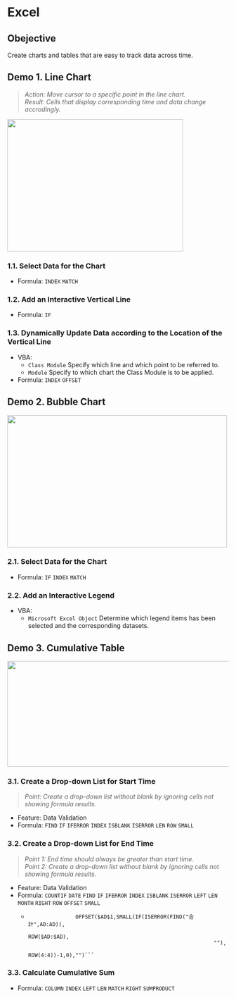 # Excel
## Obejective
Create charts and tables that are easy to track data across time.   
## Demo 1. Line Chart
> *_Action:_ Move cursor to a specific point in the line chart.*  
> *Result: Cells that display corresponding time and data change accrodingly.*     
<img src="https://j.gifs.com/nrBVMW.gif" width="400" height="300" />

### 1.1. Select Data for the Chart
- Formula: ```INDEX``` ```MATCH```
### 1.2. Add an Interactive Vertical Line
- Formula: ```IF```
### 1.3. Dynamically Update Data according to the Location of the Vertical Line
- VBA:   
  - ```Class Module``` Specify which line and which point to be referred to.  
  - ```Module``` Specify to which chart the Class Module is to be applied.    
- Formula: ```INDEX``` ```OFFSET```  
 
## Demo 2. Bubble Chart
<img src="https://j.gifs.com/pQEqWp.gif" width="500" height="300" />    

### 2.1. Select Data for the Chart
- Formula: ```IF``` ```INDEX``` ```MATCH```
### 2.2. Add an Interactive Legend
- VBA:   
  - ```Microsoft Excel Object``` Determine which legend items has been selected and the corresponding datasets.  

## Demo 3. Cumulative Table
<img src="https://j.gifs.com/jqxkWl.gif" width="600" height="240" />
 
### 3.1. Create a Drop-down List for Start Time
> *Point: Create a drop-down list without blank by ignoring cells not showing formula results.*    
- Feature: Data Validation
- Formula: ```FIND``` ```IF``` ```IFERROR``` ```INDEX``` ```ISBLANK``` ```ISERROR``` ```LEN``` ```ROW``` ```SMALL```  
### 3.2. Create a Drop-down List for End Time
> *Point 1: End time should always be greater than start time.*  
> *Point 2: Create a drop-down list without blank by ignoring cells not showing formula results.*    
- Feature: Data Validation
- Formula: ```COUNTIF``` ```DATE``` ```FIND``` ```IF``` ```IFERROR``` ```INDEX``` ```ISBLANK``` ```ISERROR``` ```LEFT``` ```LEN``` ```MONTH``` ```RIGHT``` ```ROW``` ```OFFSET``` ```SMALL```
  - ```=IFERROR(
                   OFFSET($AD$1,SMALL(IF(ISERROR(FIND("合計",AD:AD)),
                                                               ROW($AD:$AD),
                                                               ""),
                                                           ROW(4:4))-1,0),"")```
### 3.3. Calculate Cumulative Sum
- Formula: ```COLUMN``` ```INDEX``` ```LEFT``` ```LEN``` ```MATCH``` ```RIGHT``` ```SUMPRODUCT```
